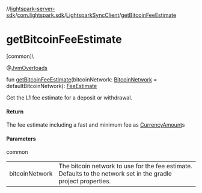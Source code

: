 //[lightspark-server-sdk](../../../index.md)/[com.lightspark.sdk](../index.md)/[LightsparkSyncClient](index.md)/[getBitcoinFeeEstimate](get-bitcoin-fee-estimate.md)

# getBitcoinFeeEstimate

[common]\

@[JvmOverloads](https://kotlinlang.org/api/latest/jvm/stdlib/kotlin.jvm/-jvm-overloads/index.html)

fun [getBitcoinFeeEstimate](get-bitcoin-fee-estimate.md)(bitcoinNetwork: [BitcoinNetwork](../../com.lightspark.sdk.model/-bitcoin-network/index.md) = defaultBitcoinNetwork): [FeeEstimate](../../com.lightspark.sdk.model/-fee-estimate/index.md)

Get the L1 fee estimate for a deposit or withdrawal.

#### Return

The fee estimate including a fast and minimum fee as [CurrencyAmount](../../com.lightspark.sdk.model/-currency-amount/index.md)s

#### Parameters

common

| | |
|---|---|
| bitcoinNetwork | The bitcoin network to use for the fee estimate. Defaults to the network set in the gradle     project properties. |
